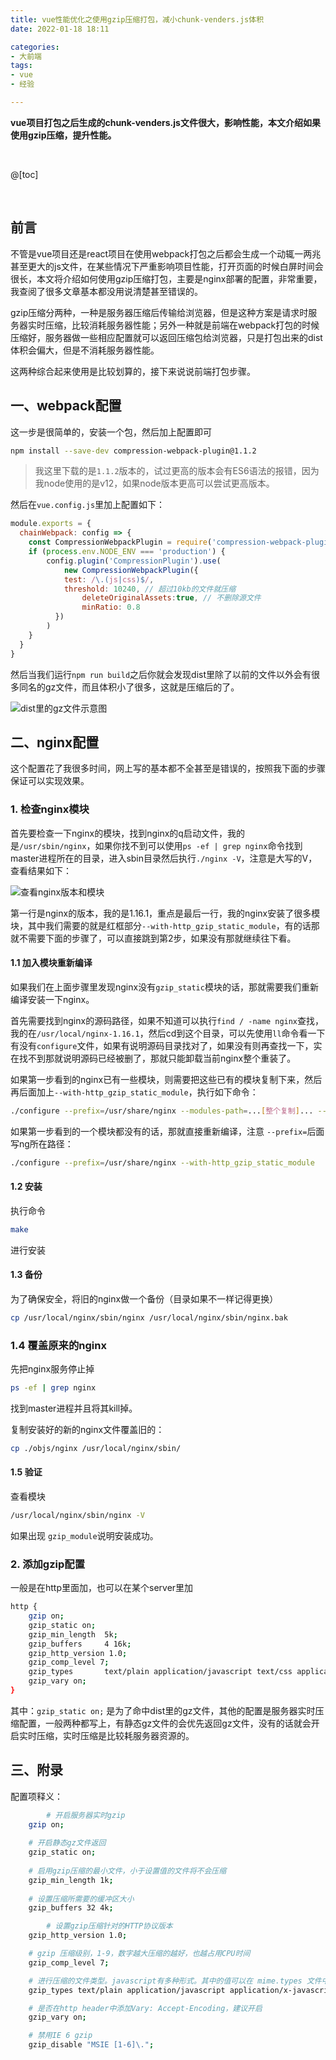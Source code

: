 ```yaml
---
title: vue性能优化之使用gzip压缩打包，减小chunk-venders.js体积
date: 2022-01-18 18:11

categories:
- 大前端
tags:
- vue
- 经验

---
```


**vue项目打包之后生成的chunk-venders.js文件很大，影响性能，本文介绍如果使用gzip压缩，提升性能。**

<br>

@[toc]

<br>

## 前言

不管是vue项目还是react项目在使用webpack打包之后都会生成一个动辄一两兆甚至更大的js文件，在某些情况下严重影响项目性能，打开页面的时候白屏时间会很长，本文将介绍如何使用gzip压缩打包，主要是nginx部署的配置，非常重要，我查阅了很多文章基本都没用说清楚甚至错误的。

gzip压缩分两种，一种是服务器压缩后传输给浏览器，但是这种方案是请求时服务器实时压缩，比较消耗服务器性能；另外一种就是前端在webpack打包的时候压缩好，服务器做一些相应配置就可以返回压缩包给浏览器，只是打包出来的dist体积会偏大，但是不消耗服务器性能。

这两种综合起来使用是比较划算的，接下来说说前端打包步骤。



## 一、webpack配置

这一步是很简单的，安装一个包，然后加上配置即可

```bash
npm install --save-dev compression-webpack-plugin@1.1.2
```

> 我这里下载的是`1.1.2`版本的，试过更高的版本会有ES6语法的报错，因为我node使用的是v12，如果node版本更高可以尝试更高版本。

然后在`vue.config.js`里加上配置如下：

```js
module.exports = {
  chainWebpack: config => {
    const CompressionWebpackPlugin = require('compression-webpack-plugin')
    if (process.env.NODE_ENV === 'production') {
        config.plugin('CompressionPlugin').use(
        	new CompressionWebpackPlugin({
            test: /\.(js|css)$/,
            threshold: 10240, // 超过10kb的文件就压缩
      			deleteOriginalAssets:true, // 不删除源文件
      			minRatio: 0.8
          })
        )
   	}
  }
}
```

然后当我们运行`npm run build`之后你就会发现dist里除了以前的文件以外会有很多同名的gz文件，而且体积小了很多，这就是压缩后的了。

![dist里的gz文件示意图](/img/article/vue-gzip01.png)



## 二、nginx配置

这个配置花了我很多时间，网上写的基本都不全甚至是错误的，按照我下面的步骤保证可以实现效果。

### 1. 检查nginx模块

首先要检查一下nginx的模块，找到nginx的q启动文件，我的是`/usr/sbin/nginx`，如果你找不到可以使用`ps -ef | grep nginx`命令找到master进程所在的目录，进入sbin目录然后执行`./nginx -V`，注意是大写的V，查看结果如下：

![查看nginx版本和模块](/img/article/vue-gzip02.png)



第一行是nginx的版本，我的是1.16.1，重点是最后一行，我的nginx安装了很多模块，其中我们需要的就是红框部分`--with-http_gzip_static_module`，有的话那就不需要下面的步骤了，可以直接跳到第2步，如果没有那就继续往下看。

#### 1.1 加入模块重新编译

如果我们在上面步骤里发现nginx没有`gzip_static`模块的话，那就需要我们重新编译安装一下nginx。

首先需要找到nginx的源码路径，如果不知道可以执行`find / -name nginx`查找，我的在`/usr/local/nginx-1.16.1`，然后cd到这个目录，可以先使用`ll`命令看一下有没有`configure`文件，如果有说明源码目录找对了，如果没有则再查找一下，实在找不到那就说明源码已经被删了，那就只能卸载当前nginx整个重装了。

如果第一步看到的nginx已有一些模块，则需要把这些已有的模块复制下来，然后再后面加上`--with-http_gzip_static_module`，执行如下命令：

```bash
./configure --prefix=/usr/share/nginx --modules-path=...[整个复制]... --with-http_gzip_static_module
```

如果第一步看到的一个模块都没有的话，那就直接重新编译，注意 `--prefix=`后面写ng所在路径：

```bash
./configure --prefix=/usr/share/nginx --with-http_gzip_static_module
```

#### 1.2 安装

执行命令

```bash
make
```

进行安装

#### 1.3 备份

为了确保安全，将旧的nginx做一个备份（目录如果不一样记得更换）

```bash
cp /usr/local/nginx/sbin/nginx /usr/local/nginx/sbin/nginx.bak
```

### 1.4 覆盖原来的nginx

先把nginx服务停止掉

```bash
ps -ef | grep nginx
```

找到master进程并且将其kill掉。

复制安装好的新的nginx文件覆盖旧的：

```bash
cp ./objs/nginx /usr/local/nginx/sbin/
```

#### 1.5 验证

查看模块

```bash
/usr/local/nginx/sbin/nginx -V　
```

如果出现 `gzip_module`说明安装成功。

### 2. 添加gzip配置

一般是在http里面加，也可以在某个server里加

```bash
http {
	gzip on;
	gzip_static on;
	gzip_min_length  5k;
	gzip_buffers     4 16k;
	gzip_http_version 1.0;
	gzip_comp_level 7;
	gzip_types       text/plain application/javascript text/css application/xml text/javascript application/x-httpd-php image/jpeg image/gif image/png;
	gzip_vary on;
}
```

其中：`gzip_static on;` 是为了命中dist里的gz文件，其他的配置是服务器实时压缩配置，一般两种都写上，有静态gz文件的会优先返回gz文件，没有的话就会开启实时压缩，实时压缩是比较耗服务器资源的。



## 三、附录

配置项释义：

```bash
		# 开启服务器实时gzip
    gzip on;
    
    # 开启静态gz文件返回
    gzip_static on;
    
    # 启用gzip压缩的最小文件，小于设置值的文件将不会压缩
    gzip_min_length 1k;
    
    # 设置压缩所需要的缓冲区大小     
    gzip_buffers 32 4k;

		# 设置gzip压缩针对的HTTP协议版本
    gzip_http_version 1.0;

    # gzip 压缩级别，1-9，数字越大压缩的越好，也越占用CPU时间
    gzip_comp_level 7;

    # 进行压缩的文件类型。javascript有多种形式。其中的值可以在 mime.types 文件中找到。
    gzip_types text/plain application/javascript application/x-javascript text/css application/xml text/javascript application/x-httpd-php image/jpeg image/gif image/png application/vnd.ms-fontobject font/ttf font/opentype font/x-woff image/svg+xml;

    # 是否在http header中添加Vary: Accept-Encoding，建议开启
    gzip_vary on;

    # 禁用IE 6 gzip
    gzip_disable "MSIE [1-6]\.";
```



